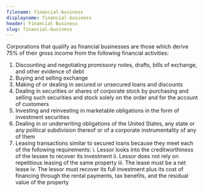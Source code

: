 ```yaml
---
filename: financial-business
displayname: financial-business
header: Financial Business
slug: financial-business
---
```


Corporations that qualify as financial businesses are those which derive 75% of their gross income from the following financial activities:

1. Discounting and negotiating promissory notes, drafts, bills of exchange, and other evidence of debt
2. Buying and selling exchange
3. Making of or dealing in secured or unsecured loans and discounts
4. Dealing in securities or shares of corporate stock by purchasing and selling such securities and stock solely on the order and for the account of customers
5. Investing and reinvesting in marketable obligations in the form of investment securities
6. Dealing in or underwriting obligations of the United States, any state or any political subdivision thereof or of a corporate instrumentality of any of them
7. Leasing transactions similar to secured loans because they meet each of the following requirements:
   i. Lessor looks into the creditworthiness of the lessee to recover its investment
   ii. Lessor does not rely on repetitious leasing of the same property
   iii. The lease must be a net lease
   iv. The lessor must recover its full investment plus its cost of financing through the rental payments, tax benefits, and the residual value of the property
